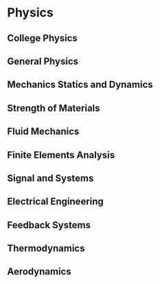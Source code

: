 # Physics
## College Physics
## General Physics
## Mechanics Statics and Dynamics
## Strength of Materials
## Fluid Mechanics
## Finite Elements Analysis
## Signal and Systems
## Electrical Engineering
## Feedback Systems
## Thermodynamics
## Aerodynamics
